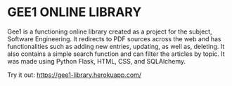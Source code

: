 # GEE1 ONLINE LIBRARY

Gee1 is a functioning online library created as a project for the subject, Software Engineering. It redirects to PDF sources across the web and has functionalities such as adding new entries, updating, as well as, deleting. It also contains a simple search function and can filter the articles by topic.
It was made using Python Flask, HTML, CSS, and SQLAlchemy.

Try it out:
https://gee1-library.herokuapp.com/


